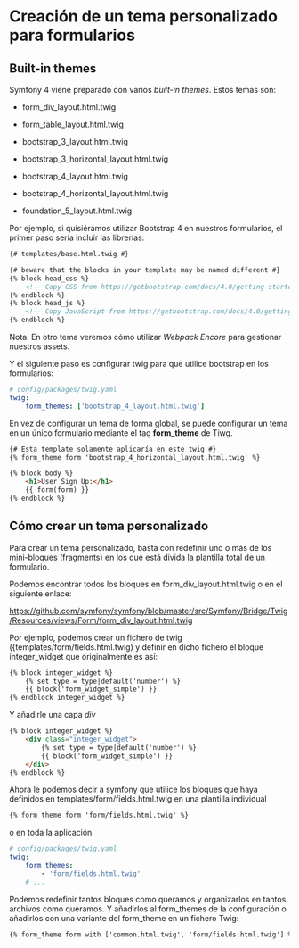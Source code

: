 Creación de un tema personalizado para formularios
==================================================

Built-in themes
---------------

Symfony 4 viene preparado con varios *built-in themes*. Estos temas son:


- form_div_layout.html.twig

- form_table_layout.html.twig

- bootstrap_3_layout.html.twig

- bootstrap_3_horizontal_layout.html.twig

- bootstrap_4_layout.html.twig

- bootstrap_4_horizontal_layout.html.twig

- foundation_5_layout.html.twig


Por ejemplo, si quisiéramos utilizar Bootstrap 4 en nuestros formularios, el primer paso sería incluir las librerías:

```html
{# templates/base.html.twig #}

{# beware that the blocks in your template may be named different #}
{% block head_css %}
    <!-- Copy CSS from https://getbootstrap.com/docs/4.0/getting-started/introduction/#css -->
{% endblock %}
{% block head_js %}
    <!-- Copy JavaScript from https://getbootstrap.com/docs/4.0/getting-started/introduction/#js -->
{% endblock %}
```

Nota: En otro tema veremos cómo utilizar *Webpack Encore* para gestionar nuestros assets.

Y el siguiente paso es configurar twig para que utilice bootstrap en los formularios:

```yml
# config/packages/twig.yaml
twig:
    form_themes: ['bootstrap_4_layout.html.twig']
```

En vez de configurar un tema de forma global, se puede configurar un tema en un único formulario mediante el tag **form_theme** de Tiwg.

```html
{# Esta template solamente aplicaría en este twig #}
{% form_theme form 'bootstrap_4_horizontal_layout.html.twig' %}

{% block body %}
    <h1>User Sign Up:</h1>
    {{ form(form) }}
{% endblock %}
```


Cómo crear un tema personalizado
--------------------------------

Para crear un tema personalizado, basta con redefinir uno o más de los mini-bloques (fragments) en los que está divida la plantilla total de un formulario.

Podemos encontrar todos los bloques en form_div_layout.html.twig o en el siguiente enlace:

https://github.com/symfony/symfony/blob/master/src/Symfony/Bridge/Twig/Resources/views/Form/form_div_layout.html.twig

Por ejemplo, podemos crear un fichero de twig ({templates/form/fields.html.twig) y definir en dicho fichero el bloque integer_widget que originalmente es así:


```html
{% block integer_widget %}
    {% set type = type|default('number') %}
    {{ block('form_widget_simple') }}
{% endblock integer_widget %}
```

Y añadirle una capa *div*

```html
{% block integer_widget %}
    <div class="integer_widget">
        {% set type = type|default('number') %}
        {{ block('form_widget_simple') }}
    </div>
{% endblock %}
```

Ahora le podemos decir a symfony que utilice los bloques que haya definidos en templates/form/fields.html.twig en una plantilla individual

```html
{% form_theme form 'form/fields.html.twig' %}
```

o en toda la aplicación

```yml
# config/packages/twig.yaml
twig:
    form_themes:
        - 'form/fields.html.twig'
    # ...
```


Podemos redefinir tantos bloques como queramos y organizarlos en tantos archivos como queramos. Y añadirlos al form_themes de la configuración o añadirlos con una variante del form_theme en un fichero Twig:

```html
{% form_theme form with ['common.html.twig', 'form/fields.html.twig'] %}
```





